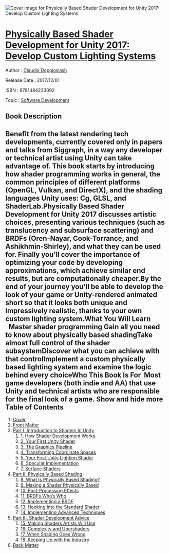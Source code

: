 ![Cover image for Physically Based Shader Development for Unity 2017: Develop Custom Lighting Systems](https://imgdetail.ebookreading.net/cover/cover/software_development/EB9781484233092.jpg)

[Physically Based Shader Development for Unity 2017: Develop Custom Lighting Systems](https://ebookreading.net/view/book/Physically+Based+Shader+Development+for+Unity+2017%3A+Develop+Custom+Lighting+Systems-EB9781484233092_1.html "Physically Based Shader Development for Unity 2017: Develop Custom Lighting Systems")
====================================================================================================================

Author : [Claudia Doppioslash](https://ebookreading.net/search/author/Claudia+Doppioslash)

Release Date : 2017/12/01

ISBN : 9781484233092

Topic : [Software Development](https://ebookreading.net/search/category/software-development)

Book Description
-----------------

 Benefit from the latest rendering tech developments, currently covered only in papers and talks from Siggraph, in a way any developer or technical artist using Unity can take advantage of. This book starts by introducing how shader programming works in general, the common principles of different platforms (OpenGL, Vulkan, and DirectX), and the shading languages Unity uses: Cg, GLSL, and ShaderLab.Physically Based Shader Development for Unity 2017 discusses artistic choices, presenting various techniques (such as translucency and subsurface scattering) and BRDFs (Oren-Nayar, Cook-Torrance, and Ashikhmin-Shirley), and what they can be used for. Finally you’ll cover the importance of optimizing your code by developing approximations, which achieve similar end results, but are computationally cheaper.By the end of your journey you’ll be able to develop the look of your game or Unity-rendered animated short so that it looks both unique and impressively realistic, thanks to your own custom lighting system.What You Will Learn   Master shader programming Gain all you need to know about physically based shadingTake almost full control of the shader subsystemDiscover what you can achieve with that controlImplement a custom physically based lighting system and examine the logic behind every choiceWho This Book Is For  Most game developers (both indie and AA) that use Unity and technical artists who are responsible for the final look of a game.        Show and hide more                
Table of Contents
-----------------

1. [Cover](https://ebookreading.net/view/book/Physically+Based+Shader+Development+for+Unity+2017%3A+Develop+Custom+Lighting+Systems-EB9781484233092_1.html)
1. [Front Matter](https://ebookreading.net/view/book/Physically+Based+Shader+Development+for+Unity+2017%3A+Develop+Custom+Lighting+Systems-EB9781484233092_2.html)
1. [Part I. Introduction to Shaders In Unity](https://ebookreading.net/view/book/Physically+Based+Shader+Development+for+Unity+2017%3A+Develop+Custom+Lighting+Systems-EB9781484233092_3.html)
    1. [1. How Shader Development Works](https://ebookreading.net/view/book/Physically+Based+Shader+Development+for+Unity+2017%3A+Develop+Custom+Lighting+Systems-EB9781484233092_4.html)
    1. [2. Your First Unity Shader](https://ebookreading.net/view/book/Physically+Based+Shader+Development+for+Unity+2017%3A+Develop+Custom+Lighting+Systems-EB9781484233092_5.html)
    1. [3. The Graphics Pipeline](https://ebookreading.net/view/book/Physically+Based+Shader+Development+for+Unity+2017%3A+Develop+Custom+Lighting+Systems-EB9781484233092_6.html)
    1. [4. Transforming Coordinate Spaces](https://ebookreading.net/view/book/Physically+Based+Shader+Development+for+Unity+2017%3A+Develop+Custom+Lighting+Systems-EB9781484233092_7.html)
    1. [5. Your First Unity Lighting Shader](https://ebookreading.net/view/book/Physically+Based+Shader+Development+for+Unity+2017%3A+Develop+Custom+Lighting+Systems-EB9781484233092_8.html)
    1. [6. Specular Implementation](https://ebookreading.net/view/book/Physically+Based+Shader+Development+for+Unity+2017%3A+Develop+Custom+Lighting+Systems-EB9781484233092_9.html)
    1. [7. Surface Shaders](https://ebookreading.net/view/book/Physically+Based+Shader+Development+for+Unity+2017%3A+Develop+Custom+Lighting+Systems-EB9781484233092_10.html)
1. [Part II. Physically Based Shading](https://ebookreading.net/view/book/Physically+Based+Shader+Development+for+Unity+2017%3A+Develop+Custom+Lighting+Systems-EB9781484233092_11.html)
    1. [8. What Is Physically Based Shading?](https://ebookreading.net/view/book/Physically+Based+Shader+Development+for+Unity+2017%3A+Develop+Custom+Lighting+Systems-EB9781484233092_12.html)
    1. [9. Making a Shader Physically Based](https://ebookreading.net/view/book/Physically+Based+Shader+Development+for+Unity+2017%3A+Develop+Custom+Lighting+Systems-EB9781484233092_13.html)
    1. [10. Post-Processing Effects](https://ebookreading.net/view/book/Physically+Based+Shader+Development+for+Unity+2017%3A+Develop+Custom+Lighting+Systems-EB9781484233092_14.html)
    1. [11. BRDFs Who’s Who](https://ebookreading.net/view/book/Physically+Based+Shader+Development+for+Unity+2017%3A+Develop+Custom+Lighting+Systems-EB9781484233092_15.html)
    1. [12. Implementing a BRDF](https://ebookreading.net/view/book/Physically+Based+Shader+Development+for+Unity+2017%3A+Develop+Custom+Lighting+Systems-EB9781484233092_16.html)
    1. [13. Hooking Into the Standard Shader](https://ebookreading.net/view/book/Physically+Based+Shader+Development+for+Unity+2017%3A+Develop+Custom+Lighting+Systems-EB9781484233092_17.html)
    1. [14. Implementing Advanced Techniques](https://ebookreading.net/view/book/Physically+Based+Shader+Development+for+Unity+2017%3A+Develop+Custom+Lighting+Systems-EB9781484233092_18.html)
1. [Part III. Shader Development Advice](https://ebookreading.net/view/book/Physically+Based+Shader+Development+for+Unity+2017%3A+Develop+Custom+Lighting+Systems-EB9781484233092_19.html)
    1. [15. Making Shaders Artists Will Use](https://ebookreading.net/view/book/Physically+Based+Shader+Development+for+Unity+2017%3A+Develop+Custom+Lighting+Systems-EB9781484233092_20.html)
    1. [16. Complexity and Ubershaders](https://ebookreading.net/view/book/Physically+Based+Shader+Development+for+Unity+2017%3A+Develop+Custom+Lighting+Systems-EB9781484233092_21.html)
    1. [17. When Shading Goes Wrong](https://ebookreading.net/view/book/Physically+Based+Shader+Development+for+Unity+2017%3A+Develop+Custom+Lighting+Systems-EB9781484233092_22.html)
    1. [18. Keeping Up with the Industry](https://ebookreading.net/view/book/Physically+Based+Shader+Development+for+Unity+2017%3A+Develop+Custom+Lighting+Systems-EB9781484233092_23.html)
1. [Back Matter](https://ebookreading.net/view/book/Physically+Based+Shader+Development+for+Unity+2017%3A+Develop+Custom+Lighting+Systems-EB9781484233092_24.html)
